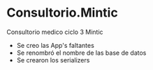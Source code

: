# Consultorio.Mintic
Consultorio medico ciclo 3 Mintic

* Se creo las App's faltantes
* Se renombró el nombre de las base de datos
* Se crearon los serializers
